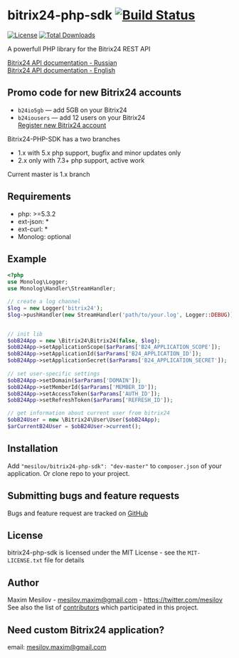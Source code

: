 bitrix24-php-sdk [![Build Status](https://travis-ci.org/mesilov/bitrix24-php-sdk.svg?branch=master)](https://travis-ci.org/mesilov/bitrix24-php-sdk)
================
[![License](https://poser.pugx.org/mesilov/bitrix24-php-sdk/license.svg)](https://packagist.org/packages/mesilov/bitrix24-php-sdk) [![Total Downloads](https://poser.pugx.org/mesilov/bitrix24-php-sdk/downloads.svg)](https://packagist.org/packages/mesilov/bitrix24-php-sdk)

A powerfull PHP library for the Bitrix24 REST API

[Bitrix24 API documentation - Russian](http://dev.1c-bitrix.ru/rest_help/)<br />
[Bitrix24 API documentation - English](https://training.bitrix24.com/rest_help/)
## Promo code for new Bitrix24 accounts 
- `b24io5gb` — add 5GB on your Bitrix24
- `b24iousers`  — add 12 users on your Bitrix24  
[Register new Bitrix24 account](https://www.bitrix24.ru/create.php?p=255670)

Bitrix24-PHP-SDK has a two branches
- 1.x with 5.x php support, bugfix and minor updates only
- 2.x only with 7.3+ php support, active work 

Current master is 1.x branch

## Requirements
- php: >=5.3.2
- ext-json: *
- ext-curl: *
- Monolog: optional 

## Example ##
``` php
<?php
use Monolog\Logger;
use Monolog\Handler\StreamHandler;

// create a log channel
$log = new Logger('bitrix24');
$log->pushHandler(new StreamHandler('path/to/your.log', Logger::DEBUG));


// init lib
$obB24App = new \Bitrix24\Bitrix24(false, $log);
$obB24App->setApplicationScope($arParams['B24_APPLICATION_SCOPE']);
$obB24App->setApplicationId($arParams['B24_APPLICATION_ID']);
$obB24App->setApplicationSecret($arParams['B24_APPLICATION_SECRET']);
 
// set user-specific settings
$obB24App->setDomain($arParams['DOMAIN']);
$obB24App->setMemberId($arParams['MEMBER_ID']);
$obB24App->setAccessToken($arParams['AUTH_ID']);
$obB24App->setRefreshToken($arParams['REFRESH_ID']);

// get information about current user from bitrix24
$obB24User = new \Bitrix24\User\User($obB24App);
$arCurrentB24User = $obB24User->current();
```
## Installation ##
Add `"mesilov/bitrix24-php-sdk": "dev-master"` to `composer.json` of your application. Or clone repo to your project.

## Submitting bugs and feature requests

Bugs and feature request are tracked on [GitHub](https://github.com/mesilov/bitrix24-php-sdk/issues)

## License

bitrix24-php-sdk is licensed under the MIT License - see the `MIT-LICENSE.txt` file for details

## Author

Maxim Mesilov - <mesilov.maxim@gmail.com> - <https://twitter.com/mesilov><br />
See also the list of [contributors](https://github.com/mesilov/bitrix24-php-sdk/graphs/contributors) which participated in this project.

## Need custom Bitrix24 application? ##
email: <mesilov.maxim@gmail.com>
